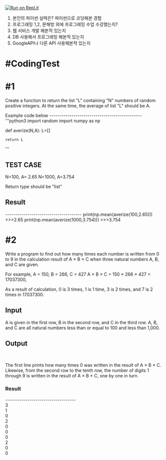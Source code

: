 [![Run on Repl.it](https://repl.it/badge/github/youpeterabb1t/codingtest)](https://repl.it/github/youpeterabb1t/codingtest)
1. 본인의 파이썬 실력은? 파이썬으로 코딩해본 경험
2. 프로그래밍 1,2, 문해방 외에 프로그래밍 수업 수강했는지?
3. 웹 서비스 개발 해본적 있는지
4. DB 사용해서 프로그래밍 해본적 있는지
5. GoogleAPI나 다른 API 사용해본적 있는지


<H1>#CodingTest</H1>

<H1>#1</H1>
<p>Create a function to return the list "L" containing "N" numbers of random positive integers. 
At the same time, the average of list "L" should be A.
</p>
Example code below
----------------------------------------------
<br>
'''python3
import random
import numpy as np

def averize(N,A):
	L=[]
	
	
	
	

	return L
'''
<H2>TEST CASE</h2>
<P>
N=100, A= 2.65
N=1000, A=3.754

Return type should be "list"
</P>
<h2>Result</h2>
--------------------------------------
	print(np.mean(averize(100,2.65)))
>>>2.65
	print(np.mean(averize(1000,3.754)))
>>>3.754


<H1>#2</H1>
<p>
Write a program to find out how many times each number is written from 0 to 9 in the calculation result of A × B × C 
when three natural numbers A, B, and C are given.

For example, A = 150, B = 266, C = 427
A × B × C = 150 × 266 × 427 = 17037300,

As a result of calculation, 0 is 3 times, 1 is 1 time, 3 is 2 times, and 7 is 2 times in 17037300.
</p>
<H2>Input</H2>
A is given in the first row, B in the second row, and C in the third row. A, B, and C are all natural numbers less than or equal to 100 and less than 1,000.

<H2>Output</H2></br>
<p>
The first line prints how many times 0 was written in the result of A × B × C. Likewise, from the second row to the tenth row, the number of digits 1 through 9 is written in the result of A × B × C, one by one in turn.</p>
<H3>Result</H3>
-----------------------------------</br>
3</br>
1</br>
0</br>
2</br>
0</br>
0</br>
0</br>
2</br>
0</br>
0</br>
